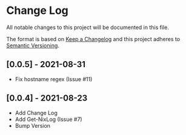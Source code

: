 # Change Log

All notable changes to this project will be documented in this file.

The format is based on [Keep a Changelog](http://keepachangelog.com/)
and this project adheres to [Semantic Versioning](http://semver.org/).

## [0.0.5] - 2021-08-31

- Fix hostname regex (Issue #11)

## [0.0.4] - 2021-08-23

- Add Change Log
- Add Get-NixLog (Issue #7)
- Bump Version
